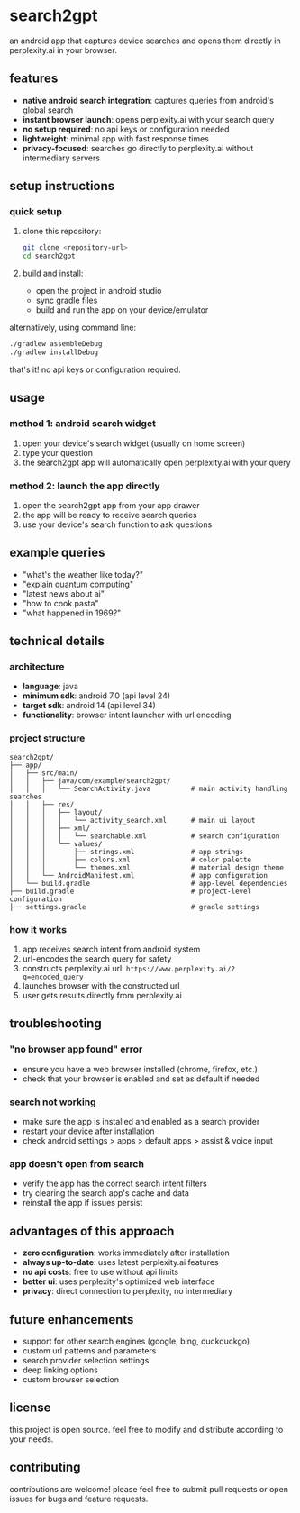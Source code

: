 # search2gpt

an android app that captures device searches and opens them directly in perplexity.ai in your browser.

## features

- **native android search integration**: captures queries from android's global search
- **instant browser launch**: opens perplexity.ai with your search query
- **no setup required**: no api keys or configuration needed
- **lightweight**: minimal app with fast response times
- **privacy-focused**: searches go directly to perplexity.ai without intermediary servers

## setup instructions

### quick setup

1. clone this repository:
   ```bash
   git clone <repository-url>
   cd search2gpt
   ```

2. build and install:
   - open the project in android studio
   - sync gradle files
   - build and run the app on your device/emulator

alternatively, using command line:
```bash
./gradlew assembleDebug
./gradlew installDebug
```

that's it! no api keys or configuration required.

## usage

### method 1: android search widget

1. open your device's search widget (usually on home screen)
2. type your question
3. the search2gpt app will automatically open perplexity.ai with your query

### method 2: launch the app directly

1. open the search2gpt app from your app drawer
2. the app will be ready to receive search queries
3. use your device's search function to ask questions

## example queries

- "what's the weather like today?"
- "explain quantum computing"
- "latest news about ai"
- "how to cook pasta"
- "what happened in 1969?"

## technical details

### architecture

- **language**: java
- **minimum sdk**: android 7.0 (api level 24)
- **target sdk**: android 14 (api level 34)
- **functionality**: browser intent launcher with url encoding

### project structure

```
search2gpt/
├── app/
│   ├── src/main/
│   │   ├── java/com/example/search2gpt/
│   │   │   └── SearchActivity.java          # main activity handling searches
│   │   ├── res/
│   │   │   ├── layout/
│   │   │   │   └── activity_search.xml      # main ui layout
│   │   │   ├── xml/
│   │   │   │   └── searchable.xml           # search configuration
│   │   │   └── values/
│   │   │       ├── strings.xml              # app strings
│   │   │       ├── colors.xml               # color palette
│   │   │       └── themes.xml               # material design theme
│   │   └── AndroidManifest.xml              # app configuration
│   └── build.gradle                         # app-level dependencies
├── build.gradle                             # project-level configuration
├── settings.gradle                          # gradle settings
```

### how it works

1. app receives search intent from android system
2. url-encodes the search query for safety
3. constructs perplexity.ai url: `https://www.perplexity.ai/?q=encoded_query`
4. launches browser with the constructed url
5. user gets results directly from perplexity.ai

## troubleshooting

### "no browser app found" error

- ensure you have a web browser installed (chrome, firefox, etc.)
- check that your browser is enabled and set as default if needed

### search not working

- make sure the app is installed and enabled as a search provider
- restart your device after installation
- check android settings > apps > default apps > assist & voice input

### app doesn't open from search

- verify the app has the correct search intent filters
- try clearing the search app's cache and data
- reinstall the app if issues persist

## advantages of this approach

- **zero configuration**: works immediately after installation
- **always up-to-date**: uses latest perplexity.ai features
- **no api costs**: free to use without api limits
- **better ui**: uses perplexity's optimized web interface
- **privacy**: direct connection to perplexity, no intermediary

## future enhancements

- support for other search engines (google, bing, duckduckgo)
- custom url patterns and parameters
- search provider selection settings
- deep linking options
- custom browser selection

## license

this project is open source. feel free to modify and distribute according to your needs.

## contributing

contributions are welcome! please feel free to submit pull requests or open issues for bugs and feature requests.